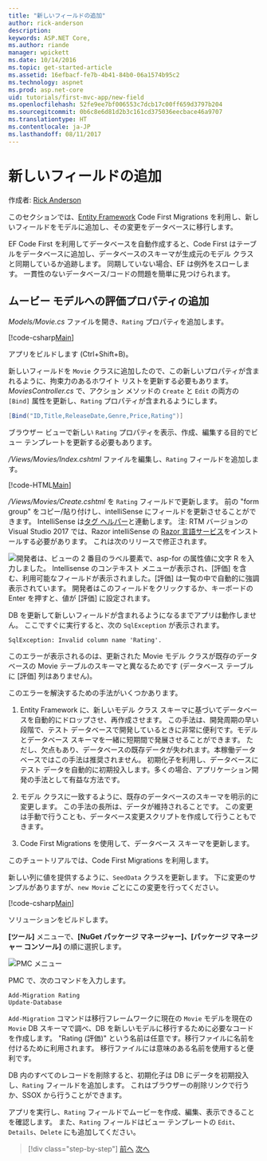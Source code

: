 ```yaml
---
title: "新しいフィールドの追加"
author: rick-anderson
description: 
keywords: ASP.NET Core,
ms.author: riande
manager: wpickett
ms.date: 10/14/2016
ms.topic: get-started-article
ms.assetid: 16efbacf-fe7b-4b41-84b0-06a1574b95c2
ms.technology: aspnet
ms.prod: asp.net-core
uid: tutorials/first-mvc-app/new-field
ms.openlocfilehash: 52fe9ee7bf006553c7dcb17c00ff659d3797b204
ms.sourcegitcommit: 0b6c8e6d81d2b3c161cd375036eecbace46a9707
ms.translationtype: HT
ms.contentlocale: ja-JP
ms.lasthandoff: 08/11/2017
---
```

# <a name="adding-a-new-field"></a>新しいフィールドの追加

作成者: [Rick Anderson](https://twitter.com/RickAndMSFT)

このセクションでは、[Entity Framework](http://docs.efproject.net/en/latest/platforms/aspnetcore/new-db.html) Code First Migrations を利用し、新しいフィールドをモデルに追加し、その変更をデータベースに移行します。

EF Code First を利用してデータベースを自動作成すると、Code First はテーブルをデータベースに追加し、データベースのスキーマが生成元のモデル クラスと同期しているか追跡します。 同期していない場合、EF は例外をスローします。 一貫性のないデータベース/コードの問題を簡単に見つけられます。

## <a name="adding-a-rating-property-to-the-movie-model"></a>ムービー モデルへの評価プロパティの追加

*Models/Movie.cs* ファイルを開き、`Rating` プロパティを追加します。

[!code-csharp[Main](start-mvc/sample/MvcMovie/Models/MovieDateRating.cs?highlight=11&range=7-18)]

アプリをビルドします (Ctrl+Shift+B)。

新しいフィールドを `Movie` クラスに追加したので、この新しいプロパティが含まれるように、拘束力のあるホワイト リストを更新する必要もあります。 *MoviesController.cs* で、アクション メソッドの `Create` と `Edit` の両方の `[Bind]` 属性を更新し、`Rating` プロパティが含まれるようにします。

```csharp
[Bind("ID,Title,ReleaseDate,Genre,Price,Rating")]
   ```

ブラウザー ビューで新しい `Rating` プロパティを表示、作成、編集する目的でビュー テンプレートを更新する必要もあります。

*/Views/Movies/Index.cshtml* ファイルを編集し、`Rating` フィールドを追加します。

[!code-HTML[Main](start-mvc/sample/MvcMovie/Views/Movies/IndexGenreRating.cshtml?highlight=17,39&range=24-64)]

*/Views/Movies/Create.cshtml* を `Rating` フィールドで更新します。 前の "form group" をコピー/貼り付けし、intelliSense にフィールドを更新させることができます。 IntelliSense は[タグ ヘルパー](xref:mvc/views/tag-helpers/intro)と連動します。 注: RTM バージョンの Visual Studio 2017 では、Razor intelliSense の [Razor 言語サービス](https://marketplace.visualstudio.com/items?itemName=ms-madsk.RazorLanguageServices)をインストールする必要があります。 これは次のリリースで修正されます。

![開発者は、ビューの 2 番目のラベル要素で、asp-for の属性値に文字 R を入力しました。 Intellisense のコンテキスト メニューが表示され、[評価] を含む、利用可能なフィールドが表示されました。[評価] は一覧の中で自動的に強調表示されています。 開発者はこのフィールドをクリックするか、キーボードの Enter を押すと、値が [評価] に設定されます。](new-field/_static/cr.png)

DB を更新して新しいフィールドが含まれるようになるまでアプリは動作しません。 ここですぐに実行すると、次の `SqlException` が表示されます。

`SqlException: Invalid column name 'Rating'.`

このエラーが表示されるのは、更新された Movie モデル クラスが既存のデータベースの Movie テーブルのスキーマと異なるためです  (データベース テーブルに [評価] 列はありません)。

このエラーを解決するための手法がいくつかあります。

1. Entity Framework に、新しいモデル クラス スキーマに基づいてデータベースを自動的にドロップさせ、再作成させます。 この手法は、開発周期の早い段階で、テスト データベースで開発しているときに非常に便利です。モデルとデータベース スキーマを一緒に短期間で発展させることができます。 ただし、欠点もあり、データベースの既存データが失われます。本稼働データベースではこの手法は推奨されません。 初期化子を利用し、データベースにテスト データを自動的に初期投入します。多くの場合、アプリケーション開発の手法として有益な方法です。

2. モデル クラスに一致するように、既存のデータベースのスキーマを明示的に変更します。 この手法の長所は、データが維持されることです。 この変更は手動で行うことも、データベース変更スクリプトを作成して行うこともできます。

3. Code First Migrations を使用して、データベース スキーマを更新します。

このチュートリアルでは、Code First Migrations を利用します。

新しい列に値を提供するように、`SeedData` クラスを更新します。 下に変更のサンプルがありますが、`new Movie` ごとにこの変更を行ってください。

[!code-csharp[Main](start-mvc/sample/MvcMovie/Models/SeedDataRating.cs?name=snippet1&highlight=6)]

ソリューションをビルドします。

**[ツール]** メニューで、**[NuGet パッケージ マネージャー]、[パッケージ マネージャー コンソール]** の順に選択します。

  ![PMC メニュー](adding-model/_static/pmc.png)

PMC で、次のコマンドを入力します。

```PMC
Add-Migration Rating
Update-Database
```

`Add-Migration` コマンドは移行フレームワークに現在の `Movie` モデルを現在の `Movie` DB スキーマで調べ、DB を新しいモデルに移行するために必要なコードを作成します。 "Rating (評価)" という名前は任意です。移行ファイルに名前を付けるために利用されます。 移行ファイルには意味のある名前を使用すると便利です。

DB 内のすべてのレコードを削除すると、初期化子は DB にデータを初期投入し、`Rating` フィールドを追加します。 これはブラウザーの削除リンクで行うか、SSOX から行うことができます。

アプリを実行し、`Rating` フィールドでムービーを作成、編集、表示できることを確認します。 また、`Rating` フィールドはビュー テンプレートの `Edit`、`Details`、`Delete` にも追加してください。

>[!div class="step-by-step"]
[前へ](search.md)
[次へ](validation.md)  
